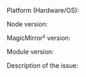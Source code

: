 Platform (Hardware/OS):

Node version:

MagicMirror² version:

Module version:

Description of the issue:
